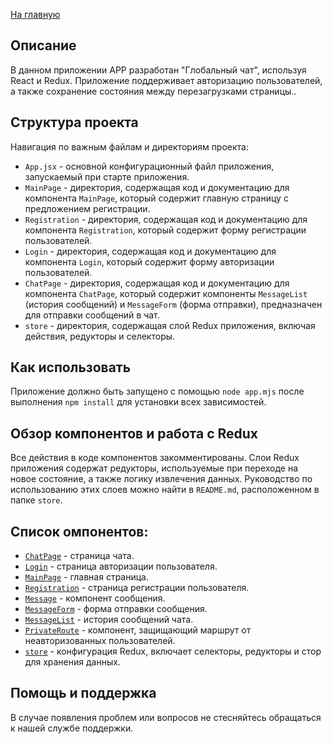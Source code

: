 [На главную](../README.md)

## Описание

В данном приложении APP разработан "Глобальный чат", используя React и Redux. Приложение поддерживает авторизацию пользователей, а также сохранение состояния между перезагрузками страницы..

## Структура проекта

Навигация по важным файлам и директориям проекта:

- `App.jsx` - основной конфигурационный файл приложения, запускаемый при старте приложения.
- `MainPage` - директория, содержащая код и документацию для компонента `MainPage`, который содержит главную страницу с предложением регистрации.
- `Registration` - директория, содержащая код и документацию для компонента `Registration`, который содержит форму регистрации пользователей.
- `Login` - директория, содержащая код и документацию для компонента `Login`, который содержит форму авторизации пользователей.
- `ChatPage` - директория, содержащая код и документацию для компонента `ChatPage`, который содержит компоненты `MessageList` (история сообщений) и `MessageForm` (форма отправки), предназначен для отправки сообщений в чат.
- `store` - директория, содержащая слой Redux приложения, включая действия, редукторы и селекторы.

## Как использовать

Приложение должно быть запущено с помощью `node app.mjs` после выполнения `npm install` для установки всех зависимостей.

## Обзор компонентов и работа с Redux

Все действия в коде компонентов закомментированы. Слои Redux приложения содержат редукторы, используемые при переходе на новое состояние, а также логику извлечения данных. Руководство по использованию этих слоев можно найти в `README.md`, расположенном в папке `store`.

## Список омпонентов:

- [`ChatPage`](./pages/ChatPage.jsx) - страница чата.
- [`Login`](./pages/Login.jsx) - страница авторизации пользователя.
- [`MainPage`](./pages/MainPage.jsx) - главная страница.
- [`Registration`](./pages/Registration.jsx) - страница регистрации пользователя.
- [`Message`](./components/Message.jsx) - компонент сообщения.
- [`MessageForm`](./components/MessageForm.jsx) - форма отправки сообщения.
- [`MessageList`](./components/MessageList.jsx) - история сообщений чата.
- [`PrivateRoute`](./components/PrivateRoute.jsx) - компонент, защищающий маршрут от неавторизованных пользователей.
- [`store`](./store/README.md) - конфигурация Redux, включает селекторы, редукторы и стор для хранения данных.

## Помощь и поддержка

В случае появления проблем или вопросов не стесняйтесь обращаться к нашей службе поддержки.